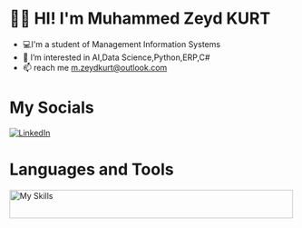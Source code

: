 # 🙋‍♂️ HI! I'm Muhammed Zeyd KURT
- 💻I'm a student of Management Information Systems
- 👀 I’m interested in AI,Data Science,Python,ERP,C#
- 📫 reach me m.zeydkurt@outlook.com


#  My Socials 
[![LinkedIn](https://img.shields.io/badge/LinkedIn-2867B2?style=flat&logo=linkedin&logoColor=white)](https://www.linkedin.com/in/zeyd-kurt/)


#  Languages and Tools
<img src="https://skillicons.dev/icons?i=py,anaconda,c,cs,pycharm,mysql" alt="My Skills" width="500" height="50">


<!---
mzeydkurt/mzeydkurt is a ✨ special ✨ repository because its `README.md` (this file) appears on your GitHub profile.
You can click the Preview link to take a look at your changes.
--->


